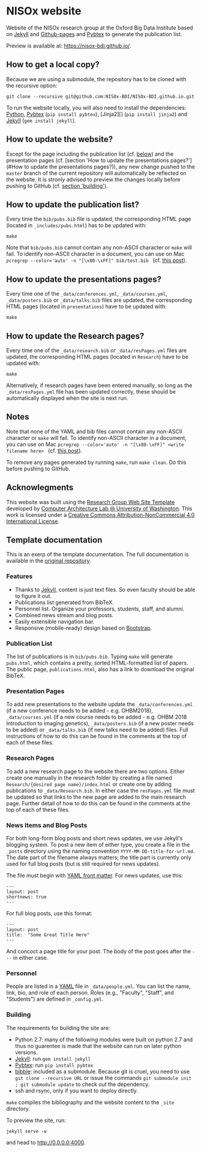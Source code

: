 # NISOx website

Website of the NISOx research group at the Oxford Big Data Institute based on [Jekyll](https://jekyllrb.com/) and [Github-pages](https://pages.github.com/) and [Pybtex][] to generate the publication list. 

Preview is available at: https://nisox-bdi.github.io/.

## How to get a local copy?
Because we are using a submodule, the repository has to be cloned with the recursive option:
```
git clone --recursive git@github.com:NISOx-BDI/NISOx-BDI.github.io.git
```

To run the website locally, you will also need to install the dependencies: [Python][], [Pybtex][] (`pip install pybtex`), [Jinja2][] (`pip install jinja2`) and [Jekyll][] (`gem install jekyll`).

## How to update the website?
Except for the page including the publication list (cf. [below](#how-to-update-the-publication-list))  and the presentation pages (cf. [section 'How to update the presentations pages?'](#How to update the presentations pages?)), any new change pushed to the `master` branch of the current repository will automatically be reflected on the website. It is stronly advised to preview the changes locally before pushing to GitHub (cf. [section 'building'](#building)).

## How to update the publication list?
Every time the `bib/pubs.bib` file is updated, the corresponding HTML page (located in `_includes/pubs.html`) has to be updated with:
```
make
```

Note that `bib/pubs.bib` cannot contain any non-ASCII character or `make` will fail. To identify non-ASCII character in a document, you can use on Mac `pcregrep --color='auto' -n "[\x80-\xFF]" bib/test.bib ` (cf. [this post](https://stackoverflow.com/questions/24939813/recursively-search-in-files-for-a-range-of-unicode-characters)).

## How to update the presentations pages?
Every time one of the `_data/conferences.yml`, `_data/courses.yml`, `_data/posters.bib` or `_data/talks.bib` files are updated, the corresponding HTML pages (located in `presentations`) have to be updated with:
```
make
```

## How to update the Research pages?
Every time one of the `_data/research.bib` or `_data/resPages.yml` files are updated, the corresponding HTML pages (located in `Research`) have to be updated with:
```
make
```
Alternatively, if research pages have been entered manually, so long as the `_data/resPages.yml` file has been updated correctly, these should be automatically displayed when the site is next run. 

## Notes

Note that none of the YAML and bib files cannot contain any non-ASCII character or `make` will fail. To identify non-ASCII character in a document, you can use on Mac `pcregrep --color='auto' -n "[\x80-\xFF]" <write filename here> ` (cf. [this post](https://stackoverflow.com/questions/24939813/recursively-search-in-files-for-a-range-of-unicode-characters)).

To remove any pages generated by running `make`, run `make clean`. Do this before pushing to GitHub.

## Acknowlegments

This website was built using the [Research Group Web Site Template](https://github.com/uwsampa/research-group-web) developed by [Computer Architecture Lab @ University of Washington](https://github.com/uwsampa). This work is licensed under a [Creative Commons Attribution-NonCommercial 4.0 International License](https://creativecommons.org/licenses/by-nc/4.0/).

## Template documentation

This is an exerp of the template documentation. The full documentation is available in the [original repository]().

### Features
* Thanks to [Jekyll][], content is just text files. So even faculty should be able to figure it out.
* Publications list generated from BibTeX.
* Personnel list. Organize your professors, students, staff, and alumni.
* Combined news stream and blog posts.
* Easily extensible navigation bar.
* Responsive (mobile-ready) design based on [Bootstrap][].

[Bootstrap]: http://getbootstrap.com/

[Python]: https://www.python.org/


### Publication List

The list of publications is in `bib/pubs.bib`. Typing `make` will generate `pubs.html`, which contains a pretty, sorted HTML-formatted list of papers. The public page, `publications.html`, also has a link to download the original BibTeX.

### Presentation Pages

To add new presentations to the website update the `_data/conferences.yml` (if a new conference needs to be added - e.g. OHBM2018), `_data/courses.yml` (if a new course needs to be added - e.g. OHBM 2018 Introduction to imaging genetics), `_data/posters.bib` (if a new poster needs to be added) or `_data/talks.bib` (if new talks need to be added) files. Full instructions of how to do this can be found in the comments at the top of each of these files. 

### Research Pages

To add a new research page to the website there are two options. Either create one manually in the research folder by creating a file named `Research/{desired page name}/index.html` or create one by adding publications to `_data/Research.bib`. In either case the `resPages.yml` file must be updated so that links to the new page are added to the main research page. Further detail of how to do this can be found in the comments at the top of each of these files.

### News Items and Blog Posts

For both long-form blog posts and short news updates, we use Jekyll's blogging system. To post a new item of either type, you create a file in the `_posts` directory using the naming convention `YYYY-MM-DD-title-for-url.md`. The date part of the filename always matters; the title part is currently only used for full blog posts (but is still required for news updates).

The file must begin with [YAML front matter][yfm]. For news updates, use this:

    ---
    layout: post
    shortnews: true
    ---

For full blog posts, use this format:

    ---
    layout: post
    title:  "Some Great Title Here"
    ---

And concoct a page title for your post. The body of the post goes after the `---` in either case.

[yfm]: http://jekyllrb.com/docs/frontmatter/


### Personnel

People are listed in a [YAML][] file in `_data/people.yml`. You can list the name, link, bio, and role of each person. Roles (e.g., "Faculty", "Staff", and "Students") are defined in `_config.yml`.

[YAML]: https://en.wikipedia.org/wiki/YAML


### Building

The requirements for building the site are:

* Python 2.7: many of the following modules were built on python 2.7 and thus no guarentee is made that the website can run on later python versions.
* [Jekyll][]: run `gem install jekyll`
* [Pybtex][]: run `pip install pybtex`
* [bibble][]: included as a submodule. Because git is cruel, you need to use
  `git clone --recursive URL` or issue the commands `git submodule init ; git
  submodule update` to check out the dependency.
* ssh and rsync, only if you want to deploy directly.

`make` compiles the bibliography and the website content to the `_site`
directory. 

To preview the site, run: 
```
jekyll serve -w
``` 
and head to http://0.0.0.0:4000.


[Jekyll]: http://jekyllrb.com/
[bibble]: https://github.com/sampsyo/bibble/
[pybtex]: http://pybtex.sourceforge.net
